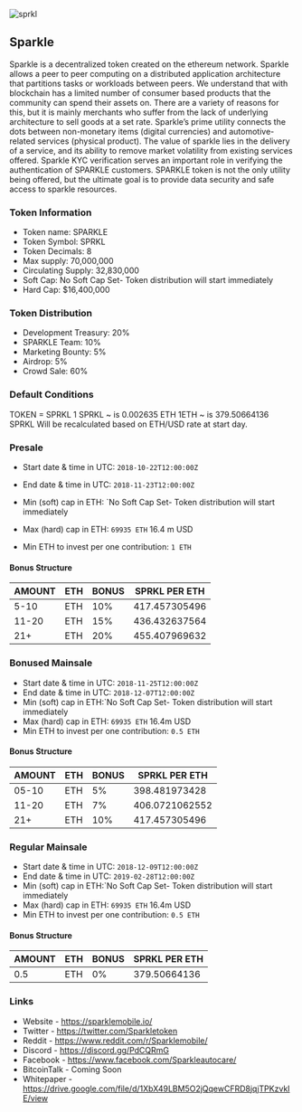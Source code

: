 ![sprkl](https://user-images.githubusercontent.com/42134382/49962911-759f7200-fecb-11e8-99f2-0485fe304163.png)


## Sparkle 
Sparkle is a decentralized token created on the ethereum network. Sparkle allows a peer to peer computing on a distributed application architecture that partitions tasks or workloads between peers. We understand that with blockchain has a limited number of consumer based products that the community can spend their assets on. There are a variety of reasons for this, but it is mainly merchants who suffer from the lack of underlying architecture to sell goods at a set rate. Sparkle’s prime utility connects the dots between non-monetary items (digital currencies) and automotive-related services (physical product). The value of sparkle lies in the delivery of a service, and its ability to remove market volatility from existing services offered. Sparkle KYC verification serves an important role in verifying the authentication of SPARKLE customers. SPARKLE token is not the only utility being offered, but the ultimate goal is to provide data security and safe access to sparkle resources.

### Token Information
* Token name: SPARKLE
* Token Symbol: SPRKL
* Token Decimals: 8 
* Max supply: 70,000,000 
* Circulating Supply: 32,830,000 
* Soft Cap: No Soft Cap Set- Token distribution will start immediately  
* Hard Cap:  $16,400,000

### Token Distribution
* Development Treasury: 20%
* SPARKLE Team: 10%
* Marketing Bounty: 5%
* Airdrop: 5%
* Crowd Sale: 60% 

### Default Conditions

TOKEN  = SPRKL
1 SPRKL ~ is 0.002635 ETH 
1ETH ~ is 379.50664136 SPRKL
Will be recalculated based on ETH/USD rate at start day.

### Presale

* Start date & time in UTC:  `2018-10-22T12:00:00Z `
* End date   & time in UTC: `2018-11-23T12:00:00Z`

* Min (soft) cap in ETH: `No Soft Cap Set- Token distribution will start immediately 
* Max (hard) cap in ETH: `69935 ETH` 16.4 m USD
* Min ETH to invest per one contribution: `1 ETH`

#### Bonus Structure
| AMOUNT | ETH | BONUS | SPRKL PER ETH |
|--------|-----|-------|---------------|
| 5-10   | ETH | 10%   | 417.457305496 |
| 11-20  | ETH | 15%   | 436.432637564 |
| 21+    | ETH | 20%   | 455.407969632 |

### Bonused Mainsale 
* Start date & time in UTC: `2018-11-25T12:00:00Z` 
* End date   & time in UTC: `2018-12-07T12:00:00Z` 
* Min (soft) cap in ETH:`No Soft Cap Set- Token distribution will start immediately 
* Max (hard) cap in ETH: `69935 ETH` 16.4m USD
* Min ETH to invest per one contribution: `0.5 ETH`

#### Bonus Structure
| AMOUNT | ETH | BONUS | SPRKL PER ETH |
|--------|-----|-------|---------------|
| 05-10  | ETH | 5%    | 398.481973428 |
| 11-20  | ETH | 7%    | 406.0721062552|
| 21+    | ETH | 10%   | 417.457305496 |

### Regular Mainsale

* Start date & time in UTC: `2018-12-09T12:00:00Z`
* End date   & time in UTC: `2019-02-28T12:00:00Z`
* Min (soft) cap in ETH:`No Soft Cap Set- Token distribution will start immediately  
* Max (hard) cap in ETH: `69935 ETH` 16.4m USD
* Min ETH to invest per one contribution: `0.5 ETH`

#### Bonus Structure
| AMOUNT | ETH | BONUS | SPRKL PER ETH |
|--------|-----|-------|---------------|
| 0.5    | ETH | 0%    | 379.50664136  |


### Links
* Website - https://sparklemobile.io/ 
* Twitter - https://twitter.com/Sparkletoken 
* Reddit - https://www.reddit.com/r/Sparklemobile/
* Discord -  https://discord.gg/PdCQRmG
* Facebook - https://www.facebook.com/Sparkleautocare/ 
* BitcoinTalk - Coming Soon
* Whitepaper - https://drive.google.com/file/d/1XbX49LBM5O2jQqewCFRD8jqjTPKzvkIE/view

